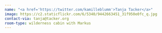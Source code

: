 ```yaml
---
name: "<a href='https://twitter.com/kamilleblumm'>Tanja Tacker</a>"
image: https://c2.staticflickr.com/6/5340/9442663451_31f950e0fc_q.jpg
contact-via: tanja@tacker.org
room-type: wilderness cabin with Markus
---
```

